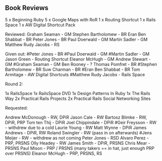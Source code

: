 Book Reviews
------------

5 x Beginning Ruby
5 x Google Maps with RoR
1 x Routing Shortcut
1 x Rails Space
1 x AW Digital Shortcut Pack

Reviewed:
Graham Seaman - GM
Stephen Bartholomew - BR
Eran Ben Shabbat - BR
Peter Jones - BR
Paul Doerwald - GM
Martin Sadler - GM
Matthew Rudy Jacobs - RS

Given out:
#Peter Jones - BR
#Paul Doerwald - GM
#Martin Sadler - GM
Jason Green - Routing Shortcut
Eleanor McHugh - GM
Andrew Stewart - GM
#Graham Seaman - GM
Ben Rooney - ?
Thomas Pomfret - BR 
#Stephen Bartholomew - BR
Suw Charman - BR
#Eran Ben Shabbat - BR
Tom Armitage - AW Digital Shortcuts
#Matthew Rudy Jacobs - Rails Space

Round 2:

1x RailsSpace
1x RailsSpace DVD
1x Design Patterns In Ruby
1x The Rails Way
2x Practical Rails Projects
2x Practical Rails Social Networking Sites

Requested:

Andrew McDonough - RW, DPiR
Jason Cale - RW
Bartosz Blimke - RW, DPiR, PRP
Tom ten Thij - DPiR
Joel Chippindale - DPiR
#Geir Freysson - RW - withdrew due to a cold
Laurie Young - RW
Matt Wynne - DPiR
James Andrews - DPiR, RW
Roland Swingler - RW (pass in on afterwards)
#Jens Meijer - RW - withdrew as not coming
Peter Jones - RSD
Alvaro Perez - PRP, PRSNS
Olly Headey - RW
James Smith - DPiR, PRSNS
Chris Mear - PRSNS
Paul Mison - PRP / PRSNS (many takers == in hat, just enough PRP over PRSNS)
Eleanor McHugh - PRP, PRSNS, RS

